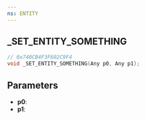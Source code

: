 ```yaml
---
ns: ENTITY
---
```

## _SET_ENTITY_SOMETHING

```c
// 0x740CB4F3F602C9F4
void _SET_ENTITY_SOMETHING(Any p0, Any p1);
```

## Parameters
* **p0**:
* **p1**:
